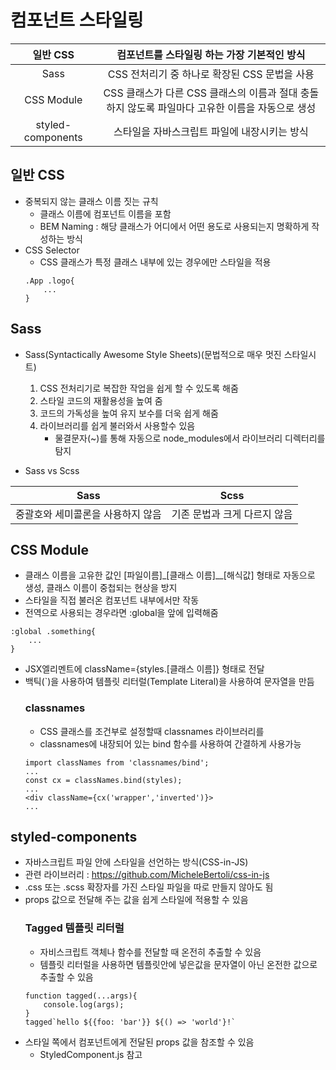# 컴포넌트 스타일링

|일반 CSS|컴포넌트를 스타일링 하는 가장 기본적인 방식|
|:---:|:---:|
|Sass|CSS 전처리기 중 하나로 확장된 CSS 문법을 사용|
|CSS Module|CSS 클래스가 다른 CSS 클래스의 이름과 절대 충돌하지 않도록 파일마다 고유한 이름을 자동으로 생성|
|styled-components|스타일을 자바스크립트 파일에 내장시키는 방식|

## 일반 CSS
* 중복되지 않는 클래스 이름 짓는 규칙
    - 클래스 이름에 컴포넌트 이름을 포함
    - BEM Naming : 해당 클래스가 어디에서 어떤 용도로 사용되는지 명확하게 작성하는 방식
* CSS Selector
    - CSS 클래스가 특정 클래스 내부에 있는 경우에만 스타일을 적용
    ```
    .App .logo{
        ...
    }
    ```

## Sass
* Sass(Syntactically Awesome Style Sheets)(문법적으로 매우 멋진 스타일시트)
    1. CSS 전처리기로 복잡한 작업을 쉽게 할 수 있도록 해줌
    2. 스타일 코드의 재활용성을 높여 줌
    3. 코드의 가독성을 높여 유지 보수를 더욱 쉽게 해줌
    4. 라이브러리를 쉽게 불러와서 사용할수 있음
        - 물결문자(~)를 통해 자동으로 node_modules에서 라이브러리 디렉터리를 탐지

* Sass vs Scss

|Sass|Scss|
|:---:|:---:|
|중괄호와 세미콜론을 사용하지 않음|기존 문법과 크게 다르지 않음|

## CSS Module
* 클래스 이름을 고유한 값인 [파일이름]_[클래스 이름]__[해식값] 형태로 자동으로 생성, 클래스 이름이 중첩되는 현상을 방지
* 스타일을 직접 불러온 컴포넌트 내부에서만 작동
* 전역으로 사용되는 경우라면 :global을 앞에 입력해줌
```
:global .something{
    ...
}
```
* JSX엘리멘트에 className={styles.[클래스 이름]} 형태로 전달
* 백틱(`)을 사용하여 템플릿 리터럴(Template Literal)을 사용하여 문자열을 만듬
    ### classnames
    * CSS 클래스를 조건부로 설정할때 classnames 라이브러리를 
    * classnames에 내장되어 있는 bind 함수를 사용하여 간결하게 사용가능
    ```
    import classNames from 'classnames/bind';
    ...
    const cx = classNames.bind(styles);
    ...
    <div className={cx('wrapper','inverted')}>
    ...
    ```

## styled-components
* 자바스크립트 파일 안에 스타일을 선언하는 방식(CSS-in-JS)
* 관련 라이브러리 : https://github.com/MicheleBertoli/css-in-js
* .css 또는 .scss 확장자를 가진 스타일 파일을 따로 만들지 않아도 됨
* props 값으로 전달해 주는 값을 쉽게 스타일에 적용할 수 있음
    ### Tagged 템플릿 리터럴
    * 자비스크립트 객체나 함수를 전달할 때 온전히 추출할 수 있음
    * 템플릿 리터럴을 사용하면 템플릿안에 넣은값을 문자열이 아닌 온전한 값으로 추출할 수 있음
    ```
    function tagged(...args){
        console.log(args);
    }
    tagged`hello ${{foo: 'bar'}} ${() => 'world'}!`
    ```
* 스타일 쪽에서 컴포넌트에게 전달된 props 값을 참조할 수 있음
    - StyledComponent.js 참고
